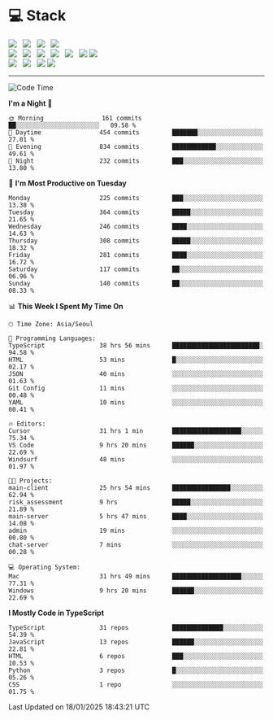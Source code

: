 <h1>💻 Stack</h1>
<div>
 <!-- badge : https://shields.io/ -->
 <!-- icon : https://simpleicons.org/?q=Get -->
 <img src="https://img.shields.io/badge/HTML5-e74c3c?style=flat-square&logo=HTML5&logoColor=white"/> &nbsp 
 <img src="https://img.shields.io/badge/CSS3-0A84FF?style=flat-square&logo=CSS3&logoColor=white"/> &nbsp 
 <img src="https://img.shields.io/badge/JavaScript-FFCD11?style=flat-square&logo=JavaScript&logoColor=white"/> &nbsp 
 <img src="https://img.shields.io/badge/TypeScript-3075C0?style=flat-square&logo=TypeScript&logoColor=white"/>
 <br/>
 <img src="https://img.shields.io/badge/Next-000000?style=flat-square&logo=nextdotjs&logoColor=white"/> &nbsp 
 <img src="https://img.shields.io/badge/React-00BCF6?style=flat-square&logo=React&logoColor=white"/> &nbsp 
 <img src="https://img.shields.io/badge/Redux-764ABC?style=flat-square&logo=Redux&logoColor=white"/> &nbsp
 <img src="https://img.shields.io/badge/Recoil-3578E5?style=flat-square&logo=recoil&logoColor=white"/> &nbsp
 <img src="https://img.shields.io/badge/React-Query-FF4154?style=flat-square&logo=reactquery&logoColor=white"/> &nbsp 
 <img src="https://img.shields.io/badge/styled%2Dcomponents-DB7093?style=flat-square&logo=styled%2Dcomponents&logoColor=white"/>
 <img src="https://img.shields.io/badge/CSS Modules-000000?style=flat-square&logo=CSS Modules&logoColor=white"/> &nbsp 
 <br/>
 <img src="https://img.shields.io/badge/Node-339933?style=flat-square&logo=Node.js&logoColor=white"/> &nbsp 
 <img src="https://img.shields.io/badge/Express-000000?style=flat-square&logo=Express&logoColor=white"/> &nbsp 
 <img src="https://img.shields.io/badge/MongoDB-47A248?style=flat-square&logo=MongoDB&logoColor=white"/>
 <img src="https://img.shields.io/badge/MariaDB-003545?style=flat-square&logo=mariadb&logoColor=white"/>
</div>

<hr>

<!--START_SECTION:waka-->
![Code Time](http://img.shields.io/badge/Code%20Time-1%2C956%20hrs%2058%20mins-blue)

**I'm a Night 🦉** 

```text
🌞 Morning                161 commits         ██░░░░░░░░░░░░░░░░░░░░░░░   09.58 % 
🌆 Daytime                454 commits         ███████░░░░░░░░░░░░░░░░░░   27.01 % 
🌃 Evening                834 commits         ████████████░░░░░░░░░░░░░   49.61 % 
🌙 Night                  232 commits         ███░░░░░░░░░░░░░░░░░░░░░░   13.80 % 
```
📅 **I'm Most Productive on Tuesday** 

```text
Monday                   225 commits         ███░░░░░░░░░░░░░░░░░░░░░░   13.38 % 
Tuesday                  364 commits         █████░░░░░░░░░░░░░░░░░░░░   21.65 % 
Wednesday                246 commits         ████░░░░░░░░░░░░░░░░░░░░░   14.63 % 
Thursday                 308 commits         █████░░░░░░░░░░░░░░░░░░░░   18.32 % 
Friday                   281 commits         ████░░░░░░░░░░░░░░░░░░░░░   16.72 % 
Saturday                 117 commits         ██░░░░░░░░░░░░░░░░░░░░░░░   06.96 % 
Sunday                   140 commits         ██░░░░░░░░░░░░░░░░░░░░░░░   08.33 % 
```


📊 **This Week I Spent My Time On** 

```text
🕑︎ Time Zone: Asia/Seoul

💬 Programming Languages: 
TypeScript               38 hrs 56 mins      ████████████████████████░   94.58 % 
HTML                     53 mins             █░░░░░░░░░░░░░░░░░░░░░░░░   02.17 % 
JSON                     40 mins             ░░░░░░░░░░░░░░░░░░░░░░░░░   01.63 % 
Git Config               11 mins             ░░░░░░░░░░░░░░░░░░░░░░░░░   00.48 % 
YAML                     10 mins             ░░░░░░░░░░░░░░░░░░░░░░░░░   00.41 % 

🔥 Editors: 
Cursor                   31 hrs 1 min        ███████████████████░░░░░░   75.34 % 
VS Code                  9 hrs 20 mins       ██████░░░░░░░░░░░░░░░░░░░   22.69 % 
Windsurf                 48 mins             ░░░░░░░░░░░░░░░░░░░░░░░░░   01.97 % 

🐱‍💻 Projects: 
main-client              25 hrs 54 mins      ████████████████░░░░░░░░░   62.94 % 
risk_assessment          9 hrs               █████░░░░░░░░░░░░░░░░░░░░   21.89 % 
main-server              5 hrs 47 mins       ████░░░░░░░░░░░░░░░░░░░░░   14.08 % 
admin                    19 mins             ░░░░░░░░░░░░░░░░░░░░░░░░░   00.80 % 
chat-server              7 mins              ░░░░░░░░░░░░░░░░░░░░░░░░░   00.28 % 

💻 Operating System: 
Mac                      31 hrs 49 mins      ███████████████████░░░░░░   77.31 % 
Windows                  9 hrs 20 mins       ██████░░░░░░░░░░░░░░░░░░░   22.69 % 
```

**I Mostly Code in TypeScript** 

```text
TypeScript               31 repos            ██████████████░░░░░░░░░░░   54.39 % 
JavaScript               13 repos            ██████░░░░░░░░░░░░░░░░░░░   22.81 % 
HTML                     6 repos             ███░░░░░░░░░░░░░░░░░░░░░░   10.53 % 
Python                   3 repos             █░░░░░░░░░░░░░░░░░░░░░░░░   05.26 % 
CSS                      1 repo              ░░░░░░░░░░░░░░░░░░░░░░░░░   01.75 % 
```




 Last Updated on 18/01/2025 18:43:21 UTC
<!--END_SECTION:waka-->
